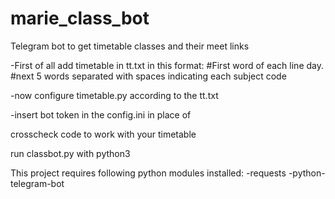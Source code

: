 # marie_class_bot
Telegram bot to get timetable classes and their meet links

-First of all add timetable in tt.txt in this format:
  #First word of each line day.
  #next 5 words separated with spaces indicating each subject code

-now configure timetable.py according to the tt.txt

-insert bot token in the config.ini in place of <bot-token>

crosscheck code to work with your timetable

run classbot.py with python3

This project requires following python modules installed:
  -requests
  -python-telegram-bot
